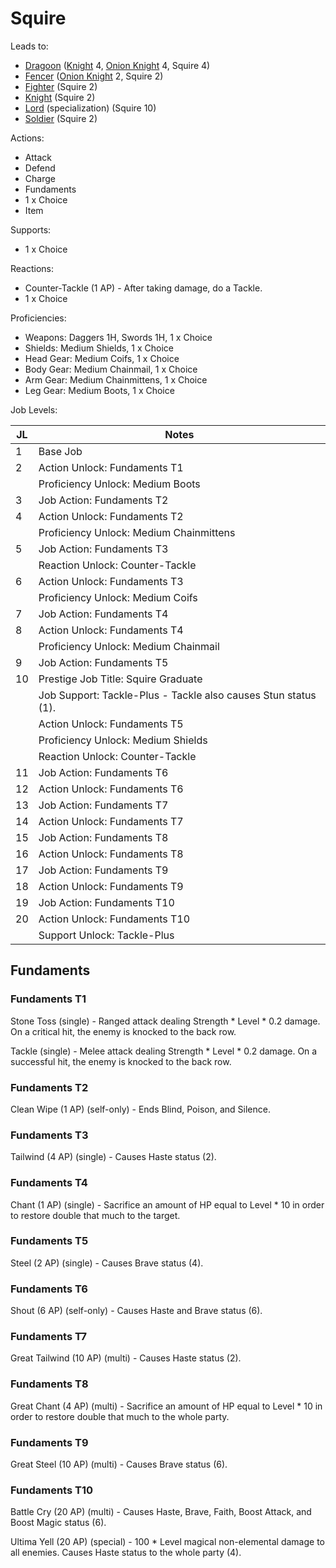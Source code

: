 # Squire

Leads to:

- [Dragoon](/Jobs/JobDetails/Dragoon.md) ([Knight](/Jobs/JobDetails/Knight.md) 4, [Onion Knight](/Jobs/JobDetails/OnionKnight.md) 4, Squire 4)
- [Fencer](/Jobs/JobDetails/Fencer.md) ([Onion Knight](/Jobs/JobDetails/OnionKnight.md) 2, Squire 2)
- [Fighter](/Jobs/JobDetails/Fighter.md) (Squire 2)
- [Knight](/Jobs/JobDetails/Knight.md) (Squire 2)
- [Lord](/Jobs/JobDetails/Lord.md) (specialization) (Squire 10)
- [Soldier](/Jobs/JobDetails/Soldier.md) (Squire 2)

Actions:

- Attack
- Defend
- Charge
- Fundaments
- 1 x Choice
- Item

Supports:

- 1 x Choice

Reactions:

- Counter-Tackle (1 AP) - After taking damage, do a Tackle.
- 1 x Choice

Proficiencies:

- Weapons: Daggers 1H, Swords 1H, 1 x Choice
- Shields: Medium Shields, 1 x Choice
- Head Gear: Medium Coifs, 1 x Choice
- Body Gear: Medium Chainmail, 1 x Choice
- Arm Gear: Medium Chainmittens, 1 x Choice
- Leg Gear: Medium Boots, 1 x Choice

Job Levels:

| JL | Notes |
| --- | --- |
| 1 | Base Job
| 2 | Action Unlock: Fundaments T1
|   | Proficiency Unlock: Medium Boots
| 3 | Job Action: Fundaments T2
| 4 | Action Unlock: Fundaments T2
|   | Proficiency Unlock: Medium Chainmittens
| 5 | Job Action: Fundaments T3
|   | Reaction Unlock: Counter-Tackle
| 6 | Action Unlock: Fundaments T3
|   | Proficiency Unlock: Medium Coifs
| 7 | Job Action: Fundaments T4
| 8 | Action Unlock: Fundaments T4
|   | Proficiency Unlock: Medium Chainmail
| 9 | Job Action: Fundaments T5
| 10 | Prestige Job Title: Squire Graduate
|    | Job Support: Tackle-Plus - Tackle also causes Stun status (1).
|    | Action Unlock: Fundaments T5
|    | Proficiency Unlock: Medium Shields
|    | Reaction Unlock: Counter-Tackle
| 11 | Job Action: Fundaments T6
| 12 | Action Unlock: Fundaments T6
| 13 | Job Action: Fundaments T7
| 14 | Action Unlock: Fundaments T7
| 15 | Job Action: Fundaments T8
| 16 | Action Unlock: Fundaments T8
| 17 | Job Action: Fundaments T9
| 18 | Action Unlock: Fundaments T9
| 19 | Job Action: Fundaments T10
| 20 | Action Unlock: Fundaments T10
|    | Support Unlock: Tackle-Plus

## Fundaments

### Fundaments T1

Stone Toss (single) - Ranged attack dealing Strength * Level * 0.2 damage. On a critical hit, the enemy is knocked to the back row.

Tackle (single) - Melee attack dealing Strength * Level * 0.2 damage. On a successful hit, the enemy is knocked to the back row.

### Fundaments T2

Clean Wipe (1 AP) (self-only) - Ends Blind, Poison, and Silence.

### Fundaments T3

Tailwind (4 AP) (single) - Causes Haste status (2).

### Fundaments T4

Chant (1 AP) (single) - Sacrifice an amount of HP equal to Level * 10 in order to restore double that much to the target.

### Fundaments T5

Steel (2 AP) (single) - Causes Brave status (4).

### Fundaments T6

Shout (6 AP) (self-only) - Causes Haste and Brave status (6).

### Fundaments T7

Great Tailwind (10 AP) (multi) - Causes Haste status (2).

### Fundaments T8

Great Chant (4 AP) (multi) - Sacrifice an amount of HP equal to Level * 10 in order to restore double that much to the whole party.

### Fundaments T9

Great Steel (10 AP) (multi) - Causes Brave status (6).

### Fundaments T10

Battle Cry (20 AP) (multi) - Causes Haste, Brave, Faith, Boost Attack, and Boost Magic status (6).

Ultima Yell (20 AP) (special) - 100 * Level magical non-elemental damage to all enemies. Causes Haste status to the whole party (4).
